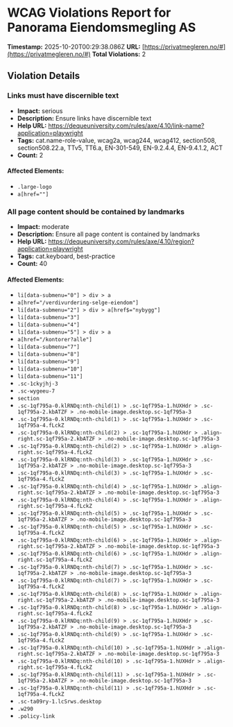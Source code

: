# WCAG Violations Report for Panorama Eiendomsmegling AS

**Timestamp:** 2025-10-20T00:29:38.086Z
**URL:** [https://privatmegleren.no/#](https://privatmegleren.no/#)
**Total Violations:** 2

## Violation Details

### Links must have discernible text

- **Impact:** serious
- **Description:** Ensure links have discernible text
- **Help URL:** https://dequeuniversity.com/rules/axe/4.10/link-name?application=playwright
- **Tags:** cat.name-role-value, wcag2a, wcag244, wcag412, section508, section508.22.a, TTv5, TT6.a, EN-301-549, EN-9.2.4.4, EN-9.4.1.2, ACT
- **Count:** 2

#### Affected Elements:

- `.large-logo`
- `a[href=""]`

### All page content should be contained by landmarks

- **Impact:** moderate
- **Description:** Ensure all page content is contained by landmarks
- **Help URL:** https://dequeuniversity.com/rules/axe/4.10/region?application=playwright
- **Tags:** cat.keyboard, best-practice
- **Count:** 40

#### Affected Elements:

- `li[data-submenu="0"] > div > a`
- `a[href="/verdivurdering-selge-eiendom"]`
- `li[data-submenu="2"] > div > a[href$="nybygg"]`
- `li[data-submenu="3"]`
- `li[data-submenu="4"]`
- `li[data-submenu="5"] > div > a`
- `a[href="/kontorer?alle"]`
- `li[data-submenu="7"]`
- `li[data-submenu="8"]`
- `li[data-submenu="9"]`
- `li[data-submenu="10"]`
- `li[data-submenu="11"]`
- `.sc-1ckyjhj-3`
- `.sc-wygeeu-7`
- `section`
- `.sc-1qf795a-0.klRNDq:nth-child(1) > .sc-1qf795a-1.hUXHdr > .sc-1qf795a-2.kbATZF > .no-mobile-image.desktop.sc-1qf795a-3`
- `.sc-1qf795a-0.klRNDq:nth-child(1) > .sc-1qf795a-1.hUXHdr > .sc-1qf795a-4.fLckZ`
- `.sc-1qf795a-0.klRNDq:nth-child(2) > .sc-1qf795a-1.hUXHdr > .align-right.sc-1qf795a-2.kbATZF > .no-mobile-image.desktop.sc-1qf795a-3`
- `.sc-1qf795a-0.klRNDq:nth-child(2) > .sc-1qf795a-1.hUXHdr > .align-right.sc-1qf795a-4.fLckZ`
- `.sc-1qf795a-0.klRNDq:nth-child(3) > .sc-1qf795a-1.hUXHdr > .sc-1qf795a-2.kbATZF > .no-mobile-image.desktop.sc-1qf795a-3`
- `.sc-1qf795a-0.klRNDq:nth-child(3) > .sc-1qf795a-1.hUXHdr > .sc-1qf795a-4.fLckZ`
- `.sc-1qf795a-0.klRNDq:nth-child(4) > .sc-1qf795a-1.hUXHdr > .align-right.sc-1qf795a-2.kbATZF > .no-mobile-image.desktop.sc-1qf795a-3`
- `.sc-1qf795a-0.klRNDq:nth-child(4) > .sc-1qf795a-1.hUXHdr > .align-right.sc-1qf795a-4.fLckZ`
- `.sc-1qf795a-0.klRNDq:nth-child(5) > .sc-1qf795a-1.hUXHdr > .sc-1qf795a-2.kbATZF > .no-mobile-image.desktop.sc-1qf795a-3`
- `.sc-1qf795a-0.klRNDq:nth-child(5) > .sc-1qf795a-1.hUXHdr > .sc-1qf795a-4.fLckZ`
- `.sc-1qf795a-0.klRNDq:nth-child(6) > .sc-1qf795a-1.hUXHdr > .align-right.sc-1qf795a-2.kbATZF > .no-mobile-image.desktop.sc-1qf795a-3`
- `.sc-1qf795a-0.klRNDq:nth-child(6) > .sc-1qf795a-1.hUXHdr > .align-right.sc-1qf795a-4.fLckZ`
- `.sc-1qf795a-0.klRNDq:nth-child(7) > .sc-1qf795a-1.hUXHdr > .sc-1qf795a-2.kbATZF > .no-mobile-image.desktop.sc-1qf795a-3`
- `.sc-1qf795a-0.klRNDq:nth-child(7) > .sc-1qf795a-1.hUXHdr > .sc-1qf795a-4.fLckZ`
- `.sc-1qf795a-0.klRNDq:nth-child(8) > .sc-1qf795a-1.hUXHdr > .align-right.sc-1qf795a-2.kbATZF > .no-mobile-image.desktop.sc-1qf795a-3`
- `.sc-1qf795a-0.klRNDq:nth-child(8) > .sc-1qf795a-1.hUXHdr > .align-right.sc-1qf795a-4.fLckZ`
- `.sc-1qf795a-0.klRNDq:nth-child(9) > .sc-1qf795a-1.hUXHdr > .sc-1qf795a-2.kbATZF > .no-mobile-image.desktop.sc-1qf795a-3`
- `.sc-1qf795a-0.klRNDq:nth-child(9) > .sc-1qf795a-1.hUXHdr > .sc-1qf795a-4.fLckZ`
- `.sc-1qf795a-0.klRNDq:nth-child(10) > .sc-1qf795a-1.hUXHdr > .align-right.sc-1qf795a-2.kbATZF > .no-mobile-image.desktop.sc-1qf795a-3`
- `.sc-1qf795a-0.klRNDq:nth-child(10) > .sc-1qf795a-1.hUXHdr > .align-right.sc-1qf795a-4.fLckZ`
- `.sc-1qf795a-0.klRNDq:nth-child(11) > .sc-1qf795a-1.hUXHdr > .sc-1qf795a-2.kbATZF > .no-mobile-image.desktop.sc-1qf795a-3`
- `.sc-1qf795a-0.klRNDq:nth-child(11) > .sc-1qf795a-1.hUXHdr > .sc-1qf795a-4.fLckZ`
- `.sc-ta09ry-1.lcSrws.desktop`
- `.w290`
- `.policy-link`
